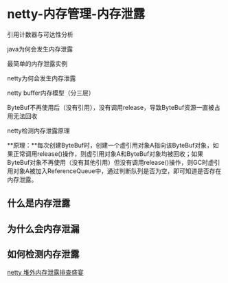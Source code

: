 # netty-内存管理-内存泄露



引用计数器与可达性分析



java为何会发生内存泄露



最简单的内存泄露实例



netty为何会发生内存泄露

netty buffer内存模型（分三层）

ByteBuf不再使用后（没有引用），没有调用release，导致ByteBuf资源一直被占用无法回收



netty检测内存泄露原理

**原理：**每次创建ByteBuf时，创建一个虚引用对象A指向该ByteBuf对象，如果正常调用release()操作，则虚引用对象A和ByteBuf对象均被回收；如果ByteBuf对象不再使用（没有其他引用）但没有调用release()操作，则GC时虚引用对象A被加入ReferenceQueue中，通过判断队列是否为空，即可知道是否存在内存泄露。



## 什么是内存泄露



## 为什么会内存泄漏





## 如何检测内存泄露





[netty 堆外内存泄露排查盛宴](https://www.jianshu.com/p/4e96beb37935?hmsr=toutiao.io&utm_medium=toutiao.io&utm_source=toutiao.io)